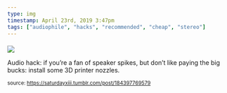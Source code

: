 ```yaml
---
type: img
timestamp: April 23rd, 2019 3:47pm
tags: ["audiophile", "hacks", "recommended", "cheap", "stereo"]
---
```

####
<img src="https://saturdayxiii.github.io/media/184397769579.jpg"/>
                                                                                          
Audio hack: if you’re a fan of speaker spikes, but don’t like paying the big bucks: install some 3D printer nozzles.
 
                                    
                
                
                
                
                                
<small>source: https://saturdayxiii.tumblr.com/post/184397769579</small>